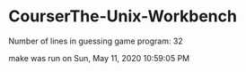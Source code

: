 # CourserThe-Unix-Workbench
Number of lines in guessing game program: 32

make was run on Sun, May 11, 2020 10:59:05 PM
